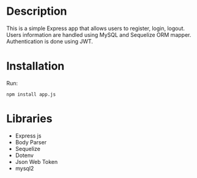 # Description

This is a simple Express app that allows users to register, login, logout.
Users information are handled using MySQL and Sequelize ORM mapper. Authentication is done using JWT.

# Installation 
Run:
```
npm install app.js
```


# Libraries
* Express js
* Body Parser
* Sequelize
* Dotenv
* Json Web Token
* mysql2